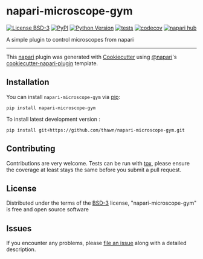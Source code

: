 # napari-microscope-gym

[![License BSD-3](https://img.shields.io/pypi/l/napari-microscope-gym.svg?color=green)](https://github.com/thawn/napari-microscope-gym/raw/main/LICENSE)
[![PyPI](https://img.shields.io/pypi/v/napari-microscope-gym.svg?color=green)](https://pypi.org/project/napari-microscope-gym)
[![Python Version](https://img.shields.io/pypi/pyversions/napari-microscope-gym.svg?color=green)](https://python.org)
[![tests](https://github.com/thawn/napari-microscope-gym/workflows/tests/badge.svg)](https://github.com/thawn/napari-microscope-gym/actions)
[![codecov](https://codecov.io/gh/thawn/napari-microscope-gym/branch/main/graph/badge.svg)](https://codecov.io/gh/thawn/napari-microscope-gym)
[![napari hub](https://img.shields.io/endpoint?url=https://api.napari-hub.org/shields/napari-microscope-gym)](https://napari-hub.org/plugins/napari-microscope-gym)

A simple plugin to control microscopes from napari

----------------------------------

This [napari] plugin was generated with [Cookiecutter] using [@napari]'s [cookiecutter-napari-plugin] template.

<!--
Don't miss the full getting started guide to set up your new package:
https://github.com/napari/cookiecutter-napari-plugin#getting-started

and review the napari docs for plugin developers:
https://napari.org/stable/plugins/index.html
-->

## Installation

You can install `napari-microscope-gym` via [pip]:

    pip install napari-microscope-gym



To install latest development version :

    pip install git+https://github.com/thawn/napari-microscope-gym.git


## Contributing

Contributions are very welcome. Tests can be run with [tox], please ensure
the coverage at least stays the same before you submit a pull request.

## License

Distributed under the terms of the [BSD-3] license,
"napari-microscope-gym" is free and open source software

## Issues

If you encounter any problems, please [file an issue] along with a detailed description.

[napari]: https://github.com/napari/napari
[Cookiecutter]: https://github.com/audreyr/cookiecutter
[@napari]: https://github.com/napari
[MIT]: http://opensource.org/licenses/MIT
[BSD-3]: http://opensource.org/licenses/BSD-3-Clause
[GNU GPL v3.0]: http://www.gnu.org/licenses/gpl-3.0.txt
[GNU LGPL v3.0]: http://www.gnu.org/licenses/lgpl-3.0.txt
[Apache Software License 2.0]: http://www.apache.org/licenses/LICENSE-2.0
[Mozilla Public License 2.0]: https://www.mozilla.org/media/MPL/2.0/index.txt
[cookiecutter-napari-plugin]: https://github.com/napari/cookiecutter-napari-plugin

[file an issue]: https://github.com/thawn/napari-microscope-gym/issues

[napari]: https://github.com/napari/napari
[tox]: https://tox.readthedocs.io/en/latest/
[pip]: https://pypi.org/project/pip/
[PyPI]: https://pypi.org/
